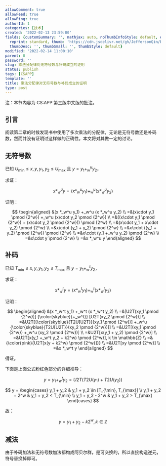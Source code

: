 ```yaml
---
allowComment: true
allowFeed: true
allowPing: true
authorId: 1
categories: [技术]
created: '2022-02-13 23:59:00'
fields: {customSummary: '', mathjax: auto, noThumbInfoStyle: default, outdatedNotice: 'no',
  reprint: standard, thumb: 'https://cdn.jsdelivr.net/gh/JeffersonQin/blog-asset@latest/usr/picgo/20210903214801.png',
  thumbDesc: '', thumbSmall: '', thumbStyle: default}
modified: '2022-02-14 11:00:10'
parent: 0
password: ''
slug: 乘法分配律对无符号数与补码成立的证明
status: publish
tags: [CSAPP]
template: ''
title: 乘法分配律对无符号数与补码成立的证明
type: post
---
```

注：本节内容为 CS:APP 第三版中文版的批注。

## 引言

阅读第二章的时候发现书中使用了多次乘法的分配律，无论是无符号数还是补码数，然而并没有证明过这样做的正确性。本文将对其做一定的讨论。

## 无符号数

已知 $U_{\min} \leq x, y, y_1, y_2 \leq U_{\max}$ 且 $y = y_1 +_w^u y_2$，

求证：

$$
	x *_w^u y = (x *_w^u y_1) +_w^u (x *_w^u y_2)
$$

证明：

$$
	\begin{aligned}
		 &(x *_w^u y_1) +_w^u (x *_w^u y_2) \\ 
		=&(x\cdot y_1 \pmod {2^w}) +_w^u (x\cdot y_2 \pmod {2^w}) \\
		=&((x\cdot y_1 \pmod {2^w}) + (x\cdot y_2 \pmod {2^w})) \pmod {2^w} \\
		=&(x\cdot y_1 + x\cdot y_2) \pmod {2^w} \\ 
		=&x\cdot (y_1 + y_2) \pmod {2^w} \\
		=&x\cdot ((y_1 + y_2) \pmod {2^w}) \pmod {2^w} \\
		=&x\cdot (y_1 +_w^u y_2) \pmod {2^w} \\ 
		=&x\cdot y \pmod {2^w} \\
		=&x *_w^u y
	\end{aligned}
$$

## 补码

已知 $T_{\min} \leq x, y, y_1, y_2 \leq T_{\max}$ 且 $y = y_1 +_w^t y_2$，

求证：

$$
	x *_w^t y = (x *_w^t y_1) +_w^t (x *_w^t y_2)
$$

证明：

$$
	\begin{aligned}
		 &(x *_w^t y_1) +_w^t (x *_w^t y_2) \\ 
		=&[U2T(xy_1 \pmod {2^w})] {\color{skyblue}{+_w^t}} [U2T(xy_2 \pmod {2^w})] \\ 
		=&U2T[{\color{skyblue}{T2U[U2T}}(xy_1 \pmod {2^w})] +_w^u {\color{skyblue}{T2U[U2T}}(xy_2 \pmod {2^w})]] \\ 
		=&U2T[(xy_1 \pmod {2^w}) +_w^u (xy_2 \pmod {2^w})] \\ 
		=&U2T[x(y_1 + y_2) \pmod {2^w}] \\ 
		=&U2T[x(y_1 +_w^t y_2 + k2^w) \pmod {2^w}], k \in \mathbb{Z} \\
		=&{\color{pink}{U2T[x(y + k2^w) \pmod {2^w}]}} \\
		=&U2T[xy \pmod {2^w}] \\
		=&x *_w^t y
	\end{aligned}
$$

得证。

下面是上面公式粉红色部分的详细推导：

$$
	y = y_1 +_w^t y_2 = U2T(T2U(y_1) + T2U(y_2))
$$

$$
	y = \begin{cases}
		y_1 + y_2 & y_1 + y_2 \in [T_{\min}, T_{\max}] \\ 
		y_1 + y_2 + 2^w & y_1 + y_2 < T_{\min} \\ 
		y_1 + y_2 - 2^w & y_1 + y_2 > T_{\max}
	\end{cases}
$$

故：

$$
	y = y_1 + y_2 - k2^w, k \in \mathbb Z
$$

## 减法

由于补码加法和无符号数加法都构成阿贝尔群，是可交换的，所以直接构造逆元，符号替换掉即可。
